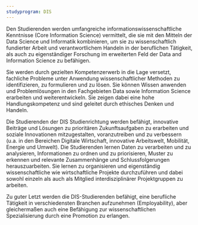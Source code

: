 ```yaml
---
studyprogram: DIS
---
```

Den Studierenden werden umfangreiche informationswissenschaftliche Kenntnisse (Core Information Science) 
vermittelt, die sie mit den Mitteln der Data Science und Informatik kombinieren, um sie zu wissenschaftlich 
fundierter Arbeit und verantwortlichem Handeln in der beruflichen Tätigkeit, als auch zu eigenständiger 
Forschung im erweiterten Feld der Data and Information Science zu befähigen. 

Sie werden durch gezielten Kompetenzerwerb in die Lage versetzt, fachliche Probleme unter Anwendung 
wissenschaftlicher Methoden zu identifizieren, zu formulieren und zu lösen. Sie können Wissen anwenden 
und Problemlösungen in den Fachgebieten Data sowie Information Science erarbeiten und weiterentwickeln. 
Sie zeigen dabei eine hohe Handlungskompetenz und sind geleitet durch ethisches Denken und Handeln. 

Die Studierenden der DIS Studienrichtung werden befähigt, innovative Beiträge und Lösungen zu prioritären
Zukunftsaufgaben zu erarbeiten und soziale Innovationen mitzugestalten,  voranzutreiben und zu verbessern 
(u.a. in den Bereichen Digitale Wirtschaft, innovative Arbeitswelt, Mobilität, Energie und Umwelt). Die 
Studierenden lernen Daten zu verarbeiten und zu analysieren, Informationen zu ordnen und zu priorisieren, 
Muster zu erkennen und relevante Zusammenhänge und Schlussfolgerungen herauszuarbeiten. 
Sie lernen zu organisieren und eigenständig wissenschaftliche wie wirtschaftliche Projekte durchzuführen 
und dabei sowohl einzeln als auch als Mitglied interdisziplinärer Projektgruppen zu arbeiten. 

Zu guter Letzt werden die DIS-Studierenden befähigt, eine berufliche Tätigkeit in verschiedensten Branchen aufzunehmen
(Employability), aber gleichermaßen auch eine Befähigung zur wissenschaftlichen Spezialisierung durch 
eine Promotion zu erlangen.